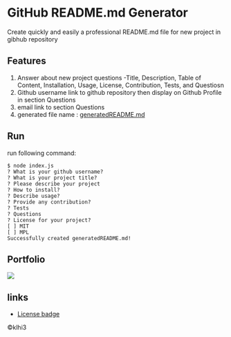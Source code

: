 # GitHub README.md Generator
   
Create quickly and easily a professional README.md file for new project in gibhub repository

## Features

1. Answer about new project questions
-Title, Description, Table of Content, Installation, Usage, License, Contribution, Tests, and Questiosn 
2. Github username link to github repository then display on Github Profile in section Questions
3. email link to section Questions
4. generated file name : [generatedREADME.md](./generatedREADME.md)
    
## Run

run following command: 

```
$ node index.js
? What is your github username? 
? What is your project title? 
? Please describe your project 
? How to install? 
? Describe usage? 
? Provide any contribution? 
? Tests 
? Questions 
? License for your project? 
[ ] MIT
[ ] MPL
Successfully created generatedREADME.md!
```
  
## Portfolio

![](./images/page.gif)



## links
* [License badge](https://gist.github.com/artem-solovev/e1602722f84835f35daef4dfb3df5500)

  
   

:copyright:klhi3
